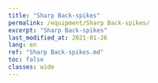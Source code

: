 ```yaml
---
title: "Sharp Back-spikes"
permalink: /equipment/Sharp Back-spikes/
excerpt: "Sharp Back-spikes"
last_modified_at: 2021-01-26
lang: en
ref: "Sharp Back-spikes.md"
toc: false
classes: wide
---
```


